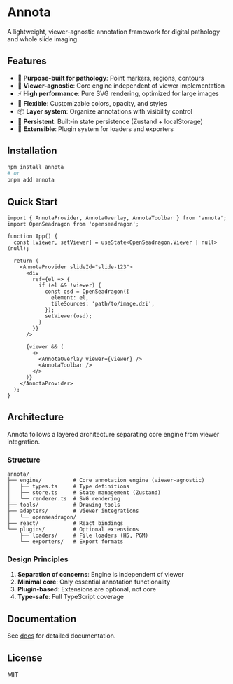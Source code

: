 # Annota

A lightweight, viewer-agnostic annotation framework for digital pathology and whole slide imaging.

## Features

- 🎯 **Purpose-built for pathology**: Point markers, regions, contours
- 🔌 **Viewer-agnostic**: Core engine independent of viewer implementation
- ⚡ **High performance**: Pure SVG rendering, optimized for large images
- 🎨 **Flexible**: Customizable colors, opacity, and styles
- 📦 **Layer system**: Organize annotations with visibility control
- 💾 **Persistent**: Built-in state persistence (Zustand + localStorage)
- 🧩 **Extensible**: Plugin system for loaders and exporters

## Installation

```bash
npm install annota
# or
pnpm add annota
```

## Quick Start

```tsx
import { AnnotaProvider, AnnotaOverlay, AnnotaToolbar } from 'annota';
import OpenSeadragon from 'openseadragon';

function App() {
  const [viewer, setViewer] = useState<OpenSeadragon.Viewer | null>(null);

  return (
    <AnnotaProvider slideId="slide-123">
      <div
        ref={el => {
          if (el && !viewer) {
            const osd = OpenSeadragon({
              element: el,
              tileSources: 'path/to/image.dzi',
            });
            setViewer(osd);
          }
        }}
      />

      {viewer && (
        <>
          <AnnotaOverlay viewer={viewer} />
          <AnnotaToolbar />
        </>
      )}
    </AnnotaProvider>
  );
}
```

## Architecture

Annota follows a layered architecture separating core engine from viewer integration.

### Structure

```
annota/
├── engine/          # Core annotation engine (viewer-agnostic)
│   ├── types.ts     # Type definitions
│   ├── store.ts     # State management (Zustand)
│   └── renderer.ts  # SVG rendering
├── tools/           # Drawing tools
├── adapters/        # Viewer integrations
│   └── openseadragon/
├── react/           # React bindings
└── plugins/         # Optional extensions
    ├── loaders/     # File loaders (H5, PGM)
    └── exporters/   # Export formats
```

### Design Principles

1. **Separation of concerns**: Engine is independent of viewer
2. **Minimal core**: Only essential annotation functionality
3. **Plugin-based**: Extensions are optional, not core
4. **Type-safe**: Full TypeScript coverage

## Documentation

See [docs](./docs) for detailed documentation.

## License

MIT

